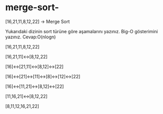 # merge-sort-
[16,21,11,8,12,22] -> Merge Sort

Yukarıdaki dizinin sort türüne göre aşamalarını yazınız.
Big-O gösterimini yazınız. Cevap:O(nlogn)

[16,21,11,8,12,22]

[16,21,11]↔[8,12,22]

[16]↔[21,11]↔[8,12]↔[22]

[16]↔[21]↔[11]↔[8]↔[12]↔[22]

[16]↔[11,21]↔[8,12]↔[22]

[11,16,21]↔[8,12,22]

[8,11,12,16,21,22]

